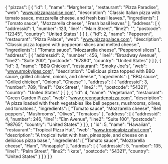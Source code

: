 {
  "pizzas": [
    {
      "id": 1,
      "name": "Margherita",
      "restaurant": "Pizza Paradise",
      "web": "www.pizzaparadise.com",
      "description": "Classic Italian pizza with tomato sauce, mozzarella cheese, and fresh basil leaves.",
      "ingredients": [
        "Tomato sauce",
        "Mozzarella cheese",
        "Fresh basil leaves"
      ],
      "address": [
        {
          "addressid": 1,
          "number": 123,
          "line1": "Main Street",
          "line2": "",
          "postcode": "12345",
          "country": "United States"
        }
      ]
    },
    {
      "id": 2,
      "name": "Pepperoni",
      "restaurant": "Pizza Palace",
      "web": "www.pizzapalace.com",
      "description": "Classic pizza topped with pepperoni slices and melted cheese.",
      "ingredients": [
        "Tomato sauce",
        "Mozzarella cheese",
        "Pepperoni slices"
      ],
      "address": [
        {
          "addressid": 2,
          "number": 456,
          "line1": "Broadway Avenue",
          "line2": "Suite 200",
          "postcode": "67890",
          "country": "United States"
        }
      ]
    },
    {
      "id": 3,
      "name": "BBQ Chicken",
      "restaurant": "Smoky Joe's",
      "web": "www.smokyjoes.com",
      "description": "Delicious pizza topped with BBQ sauce, grilled chicken, onions, and cheese.",
      "ingredients": [
        "BBQ sauce",
        "Grilled chicken",
        "Onions",
        "Cheese"
      ],
      "address": [
        {
          "addressid": 3,
          "number": 789,
          "line1": "Oak Street",
          "line2": "",
          "postcode": "54321",
          "country": "United States"
        }
      ]
    },
    {
      "id": 4,
      "name": "Vegetarian",
      "restaurant": "Green Garden Pizza",
      "web": "www.greengardenpizza.com",
      "description": "A pizza loaded with fresh vegetables like bell peppers, mushrooms, olives, and tomatoes.",
      "ingredients": [
        "Tomato sauce",
        "Mozzarella cheese",
        "Bell peppers",
        "Mushrooms",
        "Olives",
        "Tomatoes"
      ],
      "address": [
        {
          "addressid": 4,
          "number": 246,
          "line1": "Elm Avenue",
          "line2": "Suite 100",
          "postcode": "98765",
          "country": "United States"
        }
      ]
    },
    {
      "id": 5,
      "name": "Hawaiian",
      "restaurant": "Tropical Pizza Hut",
      "web": "www.tropicalpizzahut.com",
      "description": "A tropical twist with ham, pineapple, and cheese on a delicious pizza base.",
      "ingredients": [
        "Tomato sauce",
        "Mozzarella cheese",
        "Ham",
        "Pineapple"
      ],
      "address": [
        {
          "addressid": 5,
          "number": 135,
          "line1": "Palm Street",
          "line2": "Ikate",
          "postcode": "54321",
          "country": "United States"
        }
      ]
    }
  ]
}
